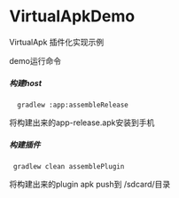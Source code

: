 # VirtualApkDemo
VirtualApk 插件化实现示例

demo运行命令
##### 构建host
```
  gradlew :app:assembleRelease
```
将构建出来的app-release.apk安装到手机

##### 构建插件
```
 gradlew clean assemblePlugin
```
将构建出来的plugin apk push到 /sdcard/目录
